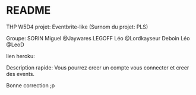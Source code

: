# README

THP W5D4 projet: Eventbrite-like
                     (Surnom du projet: PLS)


Groupe:
SORIN Miguel    @Jaywares
LEGOFF Léo     @Lordkayseur
Deboin Léo     @LeoD

lien heroku: 

Description rapide:
Vous pourrez creer un compte vous connecter et creer des events.


Bonne correction ;p
